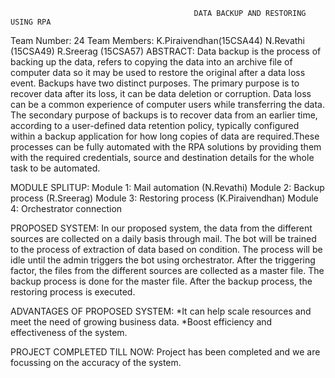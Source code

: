                                              DATA BACKUP AND RESTORING USING RPA
Team Number: 24
Team Members: K.Piraivendhan(15CSA44)
              N.Revathi     (15CSA49)
              R.Sreerag     (15CSA57)
 ABSTRACT:
Data backup is the process of backing up the data, refers to copying the data into an archive file of computer data so it may be used to restore the original after a data loss event. Backups have two distinct purposes. The primary purpose is to recover data after its loss, it can be data deletion or corruption. Data loss can be a common experience of computer users while transferring the data. 
The secondary purpose of backups is to recover data from an earlier time, according to a user-defined data retention policy, typically configured within a backup application for how long copies of data are required.These processes can be fully automated with the RPA solutions by providing them with the required credentials, source and destination details for the whole task to be automated. 

MODULE SPLITUP:
Module 1: Mail automation    (N.Revathi)
Module 2: Backup process     (R.Sreerag)
Module 3: Restoring process  (K.Piraivendhan)
Module 4: Orchestrator connection

PROPOSED SYSTEM:
In our proposed system, the data from the different sources are collected on a daily basis through mail. The bot will be trained to the process of extraction of data based on condition. The process will be idle until the admin triggers the bot using orchestrator. After the triggering factor, the files from the different sources are collected as a master file. The backup process is done for the master file.
After the backup process, the restoring process is executed.

ADVANTAGES OF PROPOSED SYSTEM:
*It can help scale resources and meet the need of growing business data.
*Boost efficiency and effectiveness of the system.

PROJECT COMPLETED TILL NOW:
Project has been completed and we are focussing on the accuracy of the system.
